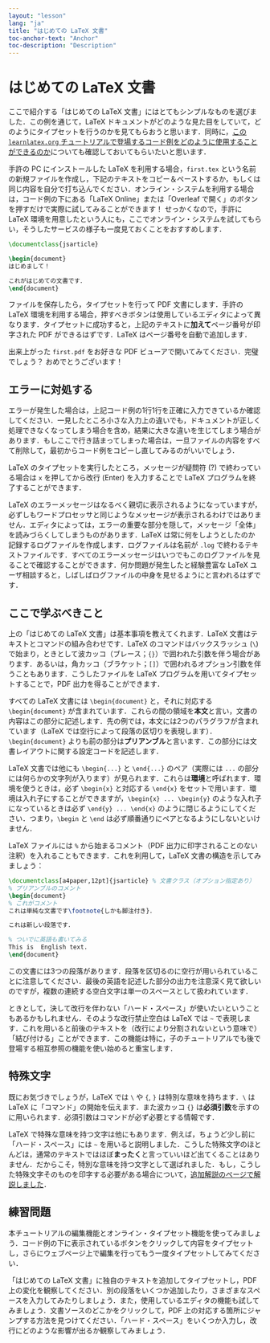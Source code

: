 ```yaml
---
layout: "lesson"
lang: "ja"
title: "はじめての LaTeX 文書"
toc-anchor-text: "Anchor"
toc-description: "Description"
---
```


# はじめての LaTeX 文書

ここで紹介する「はじめての LaTeX 文書」にはとてもシンプルなものを選びました．この例を通じて，LaTeX ドキュメントがどのような見た目をしていて，どのようにタイプセットを行うのかを見てもらおうと思います．同時に，[この `learnlatex.org` チュートリアルで登場するコード例をどのように使用することができるのか](help)についても確認しておいてもらいたいと思います．

手許の PC にインストールした LaTeX を利用する場合，`first.tex` という名前の新規ファイルを作成し，下記のテキストをコピー＆ペーストするか，もしくは同じ内容を自分で打ち込んでください．オンライン・システムを利用する場合は，コード例の下にある「LaTeX Online」または「Overleaf で開く」のボタンを押すだけで実際に試してみることができます！ せっかくなので，手許に LaTeX 環境を用意したという人にも，ここでオンライン・システムを試してもらい，そうしたサービスの様子も一度見ておくことをおすすめします．
```latex
\documentclass{jsarticle}

\begin{document}
はじめまして！

これがはじめての文書です．
\end{document}
```
ファイルを保存したら，タイプセットを行って PDF 文書にします．手許の LaTeX 環境を利用する場合，押すべきボタンは使用しているエディタによって異なります．タイプセットに成功すると，上記のテキストに**加えて**ページ番号が印字された PDF ができるはずです．LaTeX はページ番号を自動で追加します．

出来上がった `first.pdf` をお好きな PDF ビューアで開いてみてください．完璧でしょう？ おめでとうございます！

## エラーに対処する

エラーが発生した場合は，上記コード例の1行1行を正確に入力できているか確認してください．一見したところ小さな入力上の違いでも，ドキュメントが正しく処理できなくなってしまう場合を含め，結果に大きな違いを生じてしまう場合があります．もしここで行き詰まってしまった場合は，一旦ファイルの内容をすべて削除して，最初からコード例をコピーし直してみるのがいいでしょう．

LaTeX のタイプセットを実行したところ，メッセージが疑問符 (?) で終わっている場合は `x` を押してから改行 (Enter) を入力することで LaTeX プログラムを終了することができます．

LaTeX のエラーメッセージはなるべく親切に表示されるようになっていますが，必ずしもワードプロセッサと同じようなメッセージが表示されるわけではありません．エディタによっては，エラーの重要な部分を隠して，メッセージ「全体」を読みづらくしてしまうものがあります．LaTeX は常に何をしようとしたのか記録するログファイルを作成します．ログファイルは名前が `.log` で終わるテキストファイルです．すべてのエラーメッセージはいつでもこのログファイルを見ることで確認することができます．何か問題が発生したと経験豊富な LaTeX ユーザ相談すると，しばしばログファイルの中身を見せるようにと言われるはずです．

## ここで学ぶべきこと

上の「はじめての LaTeX 文書」は基本事項を教えてくれます．LaTeX 文書はテキストとコマンドの組み合わせです．LaTeX のコマンドはバックスラッシュ (``\``) で始まり，ときとして波カッコ（ブレース；`{}`）で囲われた引数を伴う場合があります．あるいは，角カッコ（ブラケット；`[]`）で囲われるオプション引数を伴うこともあります．こうしたファイルを LaTeX プログラムを用いてタイプセットすることで，PDF 出力を得ることができます．

すべての LaTeX 文書には `\begin{document}` と，それに対応する `\begin{document}` が含まれています．これらの間の領域を**本文**と言い，文書の内容はこの部分に記述します．先の例では，本文には2つのパラグラフが含まれています（LaTeX では空行によって段落の区切りを表現します）．`\begin{document}` よりも前の部分は**プリアンブル**と言います．この部分には文書レイアウトに関する設定コードを記述します．

LaTeX 文書では他にも `\begin{...}` と `\end{...}` のペア（実際には `...` の部分には何らかの文字列が入ります）が見られます．これらは**環境**と呼ばれます．環境を使うときは，必ず `\begin{x}` と対応する `\end{x}` をセットで用います．環境は入れ子にすることができますが，`\begin{x} ... \begin{y}` のような入れ子になっているときは必ず `\end{y} ... \end{x}` のように閉じるようにしてください．つまり，`\begin` と `\end` は必ず順番通りにペアとなるようにしないといけません．

LaTeX ファイルには `%` から始まるコメント（PDF 出力に印字されることのない注釈）を入れることもできます．これを利用して，LaTeX 文書の構造を示してみましょう：
```latex
\documentclass[a4paper,12pt]{jsarticle} % 文書クラス（オプション指定あり）
% プリアンブルのコメント
\begin{document}
% これがコメント
これは単純な文書です\footnote{しかも脚注付き}．

これは新しい段落です．

% ついでに英語も書いてみる
This is  English text.
\end{document}
```
この文書には3つの段落があります．段落を区切るのに空行が用いられていることに注意してください．最後の英語を記述した部分の出力を注意深く見て欲しいのですが，複数の連続する空白文字は単一のスペースとして扱われています．

ときとして，決して改行を伴わない「ハード・スペース」が使いたいということもあるかもしれません．そのような改行禁止空白は LaTeX では `~` で表現します．これを用いると前後のテキストを（改行により分割されないという意味で）「結び付ける」ことができます．この機能は特に，子のチュートリアルでも後で登場する相互参照の機能を使い始めると重宝します．

## 特殊文字

既にお気づきでしょうが，LaTeX では ``\`` や `{`, `}` は特別な意味を持ちます．``\`` は LaTeX に「コマンド」の開始を伝えます．また波カッコ `{}` は**必須引数**を示すのに用いられます．必須引数はコマンドが必ず必要とする情報です．

LaTeX で特殊な意味を持つ文字は他にもあります．例えば，ちょうど少し前に「ハード・スペース」には `~` を用いると説明しました．こうした特殊文字のほとんどは，通常のテキストではほぼ**まったく**と言っていいほど出てくることはありません．だからこそ，特別な意味を持つ文字として選ばれました．もし，こうした特殊文字そのものを印字する必要がある場合について，[追加解説のページで解説しました](more-03)．

## 練習問題

本チュートリアルの編集機能とオンライン・タイプセット機能を使ってみましょう．コード例の下に表示されているボタンをクリックして内容をタイプセットし，さらにウェブページ上で編集を行ってもう一度タイプセットしてみてください．

「はじめての LaTeX 文書」に独自のテキストを追加してタイプセットし，PDF 上の変化を観察してください．別の段落をいくつか追加したり，さまざまなスペースを入力してみたりしましょう．また，使用しているエディタの機能も試してみましょう．文書ソースのどこかをクリックして，PDF 上の対応する箇所にジャンプする方法を見つけてください．「ハード・スペース」をいくつか入力し，改行にどのような影響が出るか観察してみましょう．
